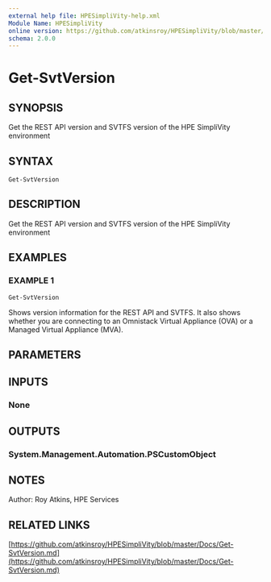 ```yaml
---
external help file: HPESimpliVity-help.xml
Module Name: HPESimpliVity
online version: https://github.com/atkinsroy/HPESimpliVity/blob/master/Docs/Get-SvtVersion.md
schema: 2.0.0
---
```


# Get-SvtVersion

## SYNOPSIS
Get the REST API version and SVTFS version of the HPE SimpliVity environment

## SYNTAX

```
Get-SvtVersion
```

## DESCRIPTION
Get the REST API version and SVTFS version of the HPE SimpliVity environment

## EXAMPLES

### EXAMPLE 1
```
Get-SvtVersion
```

Shows version information for the REST API and SVTFS.
It also shows whether you are
connecting to an Omnistack Virtual Appliance (OVA) or a Managed Virtual Appliance (MVA).

## PARAMETERS

## INPUTS

### None
## OUTPUTS

### System.Management.Automation.PSCustomObject
## NOTES
Author: Roy Atkins, HPE Services

## RELATED LINKS

[https://github.com/atkinsroy/HPESimpliVity/blob/master/Docs/Get-SvtVersion.md](https://github.com/atkinsroy/HPESimpliVity/blob/master/Docs/Get-SvtVersion.md)

